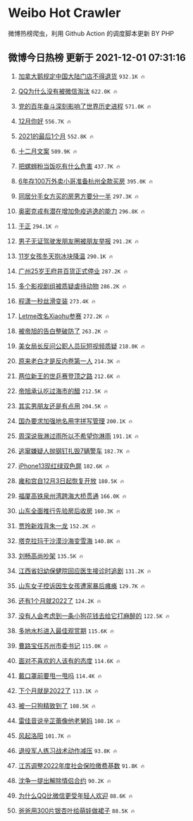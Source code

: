 # Weibo Hot Crawler 



微博热榜爬虫，利用 Github Action 的调度脚本更新 BY PHP 


## 微博今日热榜 更新于 2021-12-01 07:31:16 
1. [加拿大鹅规定中国大陆门店不得退货](https://s.weibo.com/weibo?q=%23%E5%8A%A0%E6%8B%BF%E5%A4%A7%E9%B9%85%E8%A7%84%E5%AE%9A%E4%B8%AD%E5%9B%BD%E5%A4%A7%E9%99%86%E9%97%A8%E5%BA%97%E4%B8%8D%E5%BE%97%E9%80%80%E8%B4%A7%23&Refer=top) `932.1K 🔥` 

1. [QQ为什么没有被微信淘汰](https://s.weibo.com/weibo?q=%23QQ%E4%B8%BA%E4%BB%80%E4%B9%88%E6%B2%A1%E6%9C%89%E8%A2%AB%E5%BE%AE%E4%BF%A1%E6%B7%98%E6%B1%B0%23&Refer=top) `622.0K 🔥` 

1. [党的百年奋斗深刻影响了世界历史进程](https://s.weibo.com/weibo?q=%23%E5%85%9A%E7%9A%84%E7%99%BE%E5%B9%B4%E5%A5%8B%E6%96%97%E6%B7%B1%E5%88%BB%E5%BD%B1%E5%93%8D%E4%BA%86%E4%B8%96%E7%95%8C%E5%8E%86%E5%8F%B2%E8%BF%9B%E7%A8%8B%23&Refer=top) `571.0K 🔥` 

1. [12月你好](https://s.weibo.com/weibo?q=%2312%E6%9C%88%E4%BD%A0%E5%A5%BD%23&Refer=top) `556.7K 🔥` 

1. [2021的最后1个月](https://s.weibo.com/weibo?q=%232021%E7%9A%84%E6%9C%80%E5%90%8E1%E4%B8%AA%E6%9C%88%23&Refer=top) `552.8K 🔥` 

1. [十二月文案](https://s.weibo.com/weibo?q=%23%E5%8D%81%E4%BA%8C%E6%9C%88%E6%96%87%E6%A1%88%23&Refer=top) `509.9K 🔥` 

1. [把螺蛳粉当饭吃有什么危害](https://s.weibo.com/weibo?q=%23%E6%8A%8A%E8%9E%BA%E8%9B%B3%E7%B2%89%E5%BD%93%E9%A5%AD%E5%90%83%E6%9C%89%E4%BB%80%E4%B9%88%E5%8D%B1%E5%AE%B3%23&Refer=top) `437.7K 🔥` 

1. [6年存100万外卖小哥准备杭州全款买房](https://s.weibo.com/weibo?q=%236%E5%B9%B4%E5%AD%98100%E4%B8%87%E5%A4%96%E5%8D%96%E5%B0%8F%E5%93%A5%E5%87%86%E5%A4%87%E6%9D%AD%E5%B7%9E%E5%85%A8%E6%AC%BE%E4%B9%B0%E6%88%BF%23&Refer=top) `395.0K 🔥` 

1. [同居分手女方买的房男方要分一半](https://s.weibo.com/weibo?q=%23%E5%90%8C%E5%B1%85%E5%88%86%E6%89%8B%E5%A5%B3%E6%96%B9%E4%B9%B0%E7%9A%84%E6%88%BF%E7%94%B7%E6%96%B9%E8%A6%81%E5%88%86%E4%B8%80%E5%8D%8A%23&Refer=top) `297.3K 🔥` 

1. [奥密克戎有潜在增加免疫逃逸的能力](https://s.weibo.com/weibo?q=%23%E5%A5%A5%E5%AF%86%E5%85%8B%E6%88%8E%E6%9C%89%E6%BD%9C%E5%9C%A8%E5%A2%9E%E5%8A%A0%E5%85%8D%E7%96%AB%E9%80%83%E9%80%B8%E7%9A%84%E8%83%BD%E5%8A%9B%23&Refer=top) `296.8K 🔥` 

1. [于正](https://s.weibo.com/weibo?q=%E4%BA%8E%E6%AD%A3&Refer=top) `294.1K 🔥` 

1. [男子无证驾驶发朋友圈被朋友举报](https://s.weibo.com/weibo?q=%23%E7%94%B7%E5%AD%90%E6%97%A0%E8%AF%81%E9%A9%BE%E9%A9%B6%E5%8F%91%E6%9C%8B%E5%8F%8B%E5%9C%88%E8%A2%AB%E6%9C%8B%E5%8F%8B%E4%B8%BE%E6%8A%A5%23&Refer=top) `291.2K 🔥` 

1. [11岁女孩冬天抱冰块降温](https://s.weibo.com/weibo?q=%2311%E5%B2%81%E5%A5%B3%E5%AD%A9%E5%86%AC%E5%A4%A9%E6%8A%B1%E5%86%B0%E5%9D%97%E9%99%8D%E6%B8%A9%23&Refer=top) `290.1K 🔥` 

1. [广州25岁王府井百货正式停业](https://s.weibo.com/weibo?q=%23%E5%B9%BF%E5%B7%9E25%E5%B2%81%E7%8E%8B%E5%BA%9C%E4%BA%95%E7%99%BE%E8%B4%A7%E6%AD%A3%E5%BC%8F%E5%81%9C%E4%B8%9A%23&Refer=top) `287.2K 🔥` 

1. [多个影视剧组被质疑虐待动物](https://s.weibo.com/weibo?q=%23%E5%A4%9A%E4%B8%AA%E5%BD%B1%E8%A7%86%E5%89%A7%E7%BB%84%E8%A2%AB%E8%B4%A8%E7%96%91%E8%99%90%E5%BE%85%E5%8A%A8%E7%89%A9%23&Refer=top) `286.2K 🔥` 

1. [程潇一秒丝滑变装](https://s.weibo.com/weibo?q=%23%E7%A8%8B%E6%BD%87%E4%B8%80%E7%A7%92%E4%B8%9D%E6%BB%91%E5%8F%98%E8%A3%85%23&Refer=top) `273.4K 🔥` 

1. [Letme改名Xiaohu参赛](https://s.weibo.com/weibo?q=Letme%E6%94%B9%E5%90%8DXiaohu%E5%8F%82%E8%B5%9B&Refer=top) `272.2K 🔥` 

1. [被帝旭的告白整破防了](https://s.weibo.com/weibo?q=%23%E8%A2%AB%E5%B8%9D%E6%97%AD%E7%9A%84%E5%91%8A%E7%99%BD%E6%95%B4%E7%A0%B4%E9%98%B2%E4%BA%86%23&Refer=top) `263.2K 🔥` 

1. [美女局长反问公职人员玩短视频质疑](https://s.weibo.com/weibo?q=%23%E7%BE%8E%E5%A5%B3%E5%B1%80%E9%95%BF%E5%8F%8D%E9%97%AE%E5%85%AC%E8%81%8C%E4%BA%BA%E5%91%98%E7%8E%A9%E7%9F%AD%E8%A7%86%E9%A2%91%E8%B4%A8%E7%96%91%23&Refer=top) `218.0K 🔥` 

1. [原来老白才是反内卷第一人](https://s.weibo.com/weibo?q=%23%E5%8E%9F%E6%9D%A5%E8%80%81%E7%99%BD%E6%89%8D%E6%98%AF%E5%8F%8D%E5%86%85%E5%8D%B7%E7%AC%AC%E4%B8%80%E4%BA%BA%23&Refer=top) `214.3K 🔥` 

1. [两位新王的世乒赛登顶之路](https://s.weibo.com/weibo?q=%23%E4%B8%A4%E4%BD%8D%E6%96%B0%E7%8E%8B%E7%9A%84%E4%B8%96%E4%B9%92%E8%B5%9B%E7%99%BB%E9%A1%B6%E4%B9%8B%E8%B7%AF%23&Refer=top) `212.6K 🔥` 

1. [帝旭承认吃过海市的醋](https://s.weibo.com/weibo?q=%23%E5%B8%9D%E6%97%AD%E6%89%BF%E8%AE%A4%E5%90%83%E8%BF%87%E6%B5%B7%E5%B8%82%E7%9A%84%E9%86%8B%23&Refer=top) `212.5K 🔥` 

1. [其实男朋友还是有点用](https://s.weibo.com/weibo?q=%23%E5%85%B6%E5%AE%9E%E7%94%B7%E6%9C%8B%E5%8F%8B%E8%BF%98%E6%98%AF%E6%9C%89%E7%82%B9%E7%94%A8%23&Refer=top) `204.5K 🔥` 

1. [国办要求加强地名用字拼写管理](https://s.weibo.com/weibo?q=%23%E5%9B%BD%E5%8A%9E%E8%A6%81%E6%B1%82%E5%8A%A0%E5%BC%BA%E5%9C%B0%E5%90%8D%E7%94%A8%E5%AD%97%E6%8B%BC%E5%86%99%E7%AE%A1%E7%90%86%23&Refer=top) `200.1K 🔥` 

1. [周深说我淋过雨所以不希望你淋雨](https://s.weibo.com/weibo?q=%23%E5%91%A8%E6%B7%B1%E8%AF%B4%E6%88%91%E6%B7%8B%E8%BF%87%E9%9B%A8%E6%89%80%E4%BB%A5%E4%B8%8D%E5%B8%8C%E6%9C%9B%E4%BD%A0%E6%B7%8B%E9%9B%A8%23&Refer=top) `191.1K 🔥` 

1. [逃窜嫌疑人抛钢钉扎毁7辆警车](https://s.weibo.com/weibo?q=%23%E9%80%83%E7%AA%9C%E5%AB%8C%E7%96%91%E4%BA%BA%E6%8A%9B%E9%92%A2%E9%92%89%E6%89%8E%E6%AF%817%E8%BE%86%E8%AD%A6%E8%BD%A6%23&Refer=top) `182.7K 🔥` 

1. [iPhone13现红绿双色屏](https://s.weibo.com/weibo?q=%23iPhone13%E7%8E%B0%E7%BA%A2%E7%BB%BF%E5%8F%8C%E8%89%B2%E5%B1%8F%23&Refer=top) `182.6K 🔥` 

1. [雍和宫自12月3日起恢复开放](https://s.weibo.com/weibo?q=%23%E9%9B%8D%E5%92%8C%E5%AE%AB%E8%87%AA12%E6%9C%883%E6%97%A5%E8%B5%B7%E6%81%A2%E5%A4%8D%E5%BC%80%E6%94%BE%23&Refer=top) `180.5K 🔥` 

1. [福厦高铁泉州湾跨海大桥贯通](https://s.weibo.com/weibo?q=%23%E7%A6%8F%E5%8E%A6%E9%AB%98%E9%93%81%E6%B3%89%E5%B7%9E%E6%B9%BE%E8%B7%A8%E6%B5%B7%E5%A4%A7%E6%A1%A5%E8%B4%AF%E9%80%9A%23&Refer=top) `166.0K 🔥` 

1. [山东全面推行先验房后收房](https://s.weibo.com/weibo?q=%23%E5%B1%B1%E4%B8%9C%E5%85%A8%E9%9D%A2%E6%8E%A8%E8%A1%8C%E5%85%88%E9%AA%8C%E6%88%BF%E5%90%8E%E6%94%B6%E6%88%BF%23&Refer=top) `160.3K 🔥` 

1. [贾玲新戏背朱一龙](https://s.weibo.com/weibo?q=%23%E8%B4%BE%E7%8E%B2%E6%96%B0%E6%88%8F%E8%83%8C%E6%9C%B1%E4%B8%80%E9%BE%99%23&Refer=top) `152.2K 🔥` 

1. [塔克拉玛干沙漠沙海变雪海](https://s.weibo.com/weibo?q=%23%E5%A1%94%E5%85%8B%E6%8B%89%E7%8E%9B%E5%B9%B2%E6%B2%99%E6%BC%A0%E6%B2%99%E6%B5%B7%E5%8F%98%E9%9B%AA%E6%B5%B7%23&Refer=top) `140.8K 🔥` 

1. [刘畅高尚吵架](https://s.weibo.com/weibo?q=%23%E5%88%98%E7%95%85%E9%AB%98%E5%B0%9A%E5%90%B5%E6%9E%B6%23&Refer=top) `135.5K 🔥` 

1. [江西省妇幼保健院回应医生接诊时追剧](https://s.weibo.com/weibo?q=%23%E6%B1%9F%E8%A5%BF%E7%9C%81%E5%A6%87%E5%B9%BC%E4%BF%9D%E5%81%A5%E9%99%A2%E5%9B%9E%E5%BA%94%E5%8C%BB%E7%94%9F%E6%8E%A5%E8%AF%8A%E6%97%B6%E8%BF%BD%E5%89%A7%23&Refer=top) `131.2K 🔥` 

1. [山东女子控诉因生女孩遭家暴后瘫痪](https://s.weibo.com/weibo?q=%23%E5%B1%B1%E4%B8%9C%E5%A5%B3%E5%AD%90%E6%8E%A7%E8%AF%89%E5%9B%A0%E7%94%9F%E5%A5%B3%E5%AD%A9%E9%81%AD%E5%AE%B6%E6%9A%B4%E5%90%8E%E7%98%AB%E7%97%AA%23&Refer=top) `129.7K 🔥` 

1. [还有1个月就2022了](https://s.weibo.com/weibo?q=%23%E8%BF%98%E6%9C%891%E4%B8%AA%E6%9C%88%E5%B0%B12022%E4%BA%86%23&Refer=top) `124.2K 🔥` 

1. [没有人会考虑到一条小狗花钱去给它打麻醉的](https://s.weibo.com/weibo?q=%23%E6%B2%A1%E6%9C%89%E4%BA%BA%E4%BC%9A%E8%80%83%E8%99%91%E5%88%B0%E4%B8%80%E6%9D%A1%E5%B0%8F%E7%8B%97%E8%8A%B1%E9%92%B1%E5%8E%BB%E7%BB%99%E5%AE%83%E6%89%93%E9%BA%BB%E9%86%89%E7%9A%84%23&Refer=top) `122.5K 🔥` 

1. [多地水杉进入最佳观赏期](https://s.weibo.com/weibo?q=%23%E5%A4%9A%E5%9C%B0%E6%B0%B4%E6%9D%89%E8%BF%9B%E5%85%A5%E6%9C%80%E4%BD%B3%E8%A7%82%E8%B5%8F%E6%9C%9F%23&Refer=top) `115.6K 🔥` 

1. [曹路宝任苏州市委书记](https://s.weibo.com/weibo?q=%23%E6%9B%B9%E8%B7%AF%E5%AE%9D%E4%BB%BB%E8%8B%8F%E5%B7%9E%E5%B8%82%E5%A7%94%E4%B9%A6%E8%AE%B0%23&Refer=top) `115.0K 🔥` 

1. [面对不喜欢的人该有的态度](https://s.weibo.com/weibo?q=%23%E9%9D%A2%E5%AF%B9%E4%B8%8D%E5%96%9C%E6%AC%A2%E7%9A%84%E4%BA%BA%E8%AF%A5%E6%9C%89%E7%9A%84%E6%80%81%E5%BA%A6%23&Refer=top) `114.6K 🔥` 

1. [戴口罩前要甩一甩吗](https://s.weibo.com/weibo?q=%23%E6%88%B4%E5%8F%A3%E7%BD%A9%E5%89%8D%E8%A6%81%E7%94%A9%E4%B8%80%E7%94%A9%E5%90%97%23&Refer=top) `114.4K 🔥` 

1. [下个月就是2022了](https://s.weibo.com/weibo?q=%23%E4%B8%8B%E4%B8%AA%E6%9C%88%E5%B0%B1%E6%98%AF2022%E4%BA%86%23&Refer=top) `113.1K 🔥` 

1. [被一只狗精致到了](https://s.weibo.com/weibo?q=%23%E8%A2%AB%E4%B8%80%E5%8F%AA%E7%8B%97%E7%B2%BE%E8%87%B4%E5%88%B0%E4%BA%86%23&Refer=top) `108.5K 🔥` 

1. [雷佳音说辛芷蕾像他老舅妈](https://s.weibo.com/weibo?q=%23%E9%9B%B7%E4%BD%B3%E9%9F%B3%E8%AF%B4%E8%BE%9B%E8%8A%B7%E8%95%BE%E5%83%8F%E4%BB%96%E8%80%81%E8%88%85%E5%A6%88%23&Refer=top) `108.1K 🔥` 

1. [风起洛阳](https://s.weibo.com/weibo?q=%E9%A3%8E%E8%B5%B7%E6%B4%9B%E9%98%B3&Refer=top) `101.7K 🔥` 

1. [退役军人练习战术动作减压](https://s.weibo.com/weibo?q=%23%E9%80%80%E5%BD%B9%E5%86%9B%E4%BA%BA%E7%BB%83%E4%B9%A0%E6%88%98%E6%9C%AF%E5%8A%A8%E4%BD%9C%E5%87%8F%E5%8E%8B%23&Refer=top) `93.8K 🔥` 

1. [江苏调整2022年度社会保险缴费基数](https://s.weibo.com/weibo?q=%23%E6%B1%9F%E8%8B%8F%E8%B0%83%E6%95%B42022%E5%B9%B4%E5%BA%A6%E7%A4%BE%E4%BC%9A%E4%BF%9D%E9%99%A9%E7%BC%B4%E8%B4%B9%E5%9F%BA%E6%95%B0%23&Refer=top) `91.8K 🔥` 

1. [沈争一提出解除情侣合约](https://s.weibo.com/weibo?q=%23%E6%B2%88%E4%BA%89%E4%B8%80%E6%8F%90%E5%87%BA%E8%A7%A3%E9%99%A4%E6%83%85%E4%BE%A3%E5%90%88%E7%BA%A6%23&Refer=top) `90.2K 🔥` 

1. [为什么QQ比微信更受年轻人欢迎](https://s.weibo.com/weibo?q=%23%E4%B8%BA%E4%BB%80%E4%B9%88QQ%E6%AF%94%E5%BE%AE%E4%BF%A1%E6%9B%B4%E5%8F%97%E5%B9%B4%E8%BD%BB%E4%BA%BA%E6%AC%A2%E8%BF%8E%23&Refer=top) `88.6K 🔥` 

1. [爸爸用300片银杏叶给萌娃做裙子](https://s.weibo.com/weibo?q=%23%E7%88%B8%E7%88%B8%E7%94%A8300%E7%89%87%E9%93%B6%E6%9D%8F%E5%8F%B6%E7%BB%99%E8%90%8C%E5%A8%83%E5%81%9A%E8%A3%99%E5%AD%90%23&Refer=top) `88.5K 🔥` 

